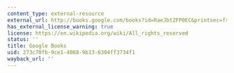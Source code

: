 ```yaml
---
content_type: external-resource
external_url: http://books.google.com/books?id=RaeJbtZFP0EC&printsec=frontcover
has_external_license_warning: true
license: https://en.wikipedia.org/wiki/All_rights_reserved
status: ''
title: Google Books
uid: 273c70fb-9ce1-4068-9b13-6304ff3734f1
wayback_url: ''
---
```

